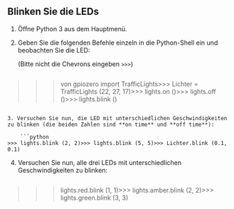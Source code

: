 ## Blinken Sie die LEDs

1. Öffne Python 3 aus dem Hauptmenü.

2. Geben Sie die folgenden Befehle einzeln in die Python-Shell ein und beobachten Sie die LED:
    
    (Bitte nicht die Chevrons eingeben `>>>`)
    
    ```python
>>> von gpiozero import TrafficLights>>> Lichter = TrafficLights (22, 27, 17)>>> lights.on ()>>> lights.off ()>>> lights.blink ()
```

3. Versuchen Sie nun, die LED mit unterschiedlichen Geschwindigkeiten zu blinken (die beiden Zahlen sind **on time** und **off time**):
    
    ```python
>>> lights.blink (2, 2)>>> lights.blink (5, 5)>>> Lichter.blink (0.1, 0.1)
```

4. Versuchen Sie nun, alle drei LEDs mit unterschiedlichen Geschwindigkeiten zu blinken:
    
    ```python
>>> lights.red.blink (1, 1)>>> lights.amber.blink (2, 2)>>> lights.green.blink (3, 3)
```